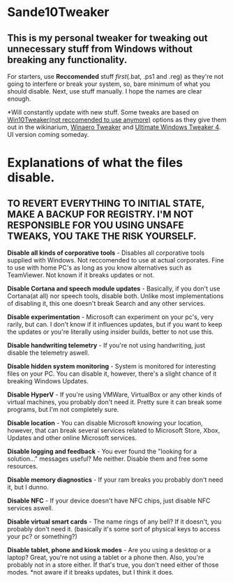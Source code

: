 # Sande10Tweaker
## This is my personal tweaker for tweaking out unnecessary stuff from Windows without breaking any functionality.

For starters, use **Reccomended** stuff _first_(.bat, .ps1 and .reg) as they're not going to interfere or break your system, so, bare minimum of what you should disable. Next, use stuff manually. I hope the names are clear enough.

*Will constantly update with new stuff. Some tweaks are based on [Win10Tweaker(not reccomended to use anymore)](https://win10tweaker.ru/) options as they give them out in the wikinarium, [Winaero Tweaker](https://winaero.com/winaero-tweaker/) and [Ultimate Windows Tweaker 4](https://www.thewindowsclub.com/ultimate-windows-tweaker-4-windows-10). UI version coming someday.

# Explanations of what the files disable.
## **TO REVERT EVERYTHING TO INITIAL STATE, MAKE A BACKUP FOR REGISTRY. I'M NOT RESPONSIBLE FOR YOU USING UNSAFE TWEAKS, YOU TAKE THE RISK YOURSELF.**

**Disable all kinds of corporative tools** - Disables all corporative tools supplied with Windows. Not reccomended to use at actual corporates. Fine to use with home PC's as long as you know alternatives such as TeamViewer. Not known if it breaks updates or not.

**Disable Cortana and speech module updates** - Basically, if you don't use Cortana(at all) nor speech tools, disable both. Unlike most implementations of disabling it, this one doesn't break Search and any other services.

**Disable experimentation** - Microsoft can experiment on your pc's, very rarily, but can. I don't know if it influences updates, but if you want to keep the updates or you're literally using insider builds, better to not use this.

**Disable handwriting telemetry** - If you're not using handwriting, just disable the telemetry aswell.

**Disable hidden system monitoring** - System is monitored for interesting files on your PC. You can disable it, however, there's a slight chance of it breaking Windows Updates.

**Disable HyperV** - If you're using VMWare, VirtualBox or any other kinds of virtual machines, you probably don't need it. Pretty sure it can break some programs, but I'm not completely sure.

**Disable location** - You can disable Microsoft knowing your location, however, that can break several services related to Microsoft Store, Xbox, Updates and other online Microsoft services.

**Disable logging and feedback** - You ever found the "looking for a solution..." messages useful? Me neither. Disable them and free some resources.

**Disable memory diagnostics** - If your ram breaks you probably don't need it, but I dunno.

**Disable NFC** - If your device doesn't have NFC chips, just disable NFC services aswell.

**Disable virtual smart cards** - The name rings of any bell? If it doesn't, you probably don't need it. (basically it's some sort of physical keys to access your pc? or something?)

**Disable tablet, phone and kiosk modes** - Are you using a desktop or a laptop? Great, you're not using a tablet or a phone then. Also, you're probably not in a store either. If that's true, you don't need either of those modes. *not aware if it breaks updates, but I think it does.
